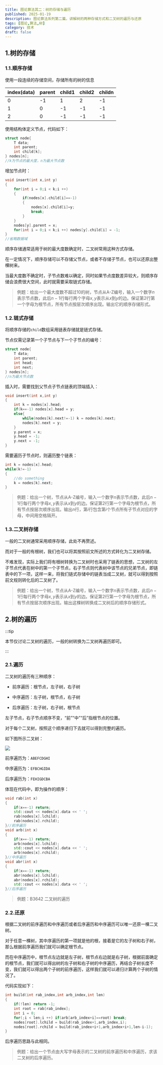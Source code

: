 ```yaml
---
title: 图论算法其二：树的存储与遍历
published: 2025-01-19
description: 图论算法系列第二篇，讲解树的两种存储方式和二叉树的遍历与还原
tags: [图论,算法,树]
category: 技术
draft: false
---
```




## 1.树的存储

### 1.1.顺序存储

使用一段连续的存储空间，存储所有的树的信息

| index(data) | parent | child1 | child2 | childn |
| ----------- | ------ | ------ | ------ | ------ |
| 0           | -1     | 1      | 2      | -1     |
| 1           | 0      | -1     | -1     | -1     |
| 2           | 0      | -1     | -1     | -1     |

使用结构体定义节点，代码如下：

```cpp
struct node{
    T data;
    int parent;
    int child[k];
} nodes[n];
//k为节点的最大度，n为最大节点数
```

增加节点时：

```cpp
void insert(int x,int y)
{
    for(int i = 0;i < k;i ++)
    {
        if(nodes[x].child[i]==-1)
        {
            nodes[x].child[i]=y;
            break;
        }
    }
    nodes[y].parent = x;
    for(int i = 0;i < k;i ++) nodes[y].child[i] = -1;
}
//省略数据域
```

顺序存储通常适用于树的最大度数确定时，二叉树常用这种方式存储。

在一定情况下，顺序存储可以不存储父节点，或者不存储子节点，也可以还原出整棵树来。

当最大度数不确定时，子节点数难以确定，同时如果节点度数差异较大，则顺序存储会浪费很大空间，此时就需要采取链式存储。

>例题：给出一个最大度数不超过$10$的树，节点从A-Z编号，输入一个数字$n$表示节点数，此后$n-1$行每行两个字母$x,y$表示从$x$到$y$的边。保证第$2$行第一个字母为根节点，所有节点按层次顺序出现。输出它的顺序存储形式。

### 1.2.链式存储

将顺序存储的`child`数组采用链表存储就是链式存储。

节点仅需记录第一个子节点与下一个子节点的编号：

```cpp
struct node{
    T data;
    int parent;
    int head;
    int next;
} nodes[n];
//n为最大节点数
```

插入时，需要找到父节点子节点链表的顶端插入：

```cpp
void insert(int x,int y)
{
    int k = nodes[x].head;
    if(k==-1) nodes[x].head = y;
    else{
    	while(nodes[k].next!=-1) k = nodes[k].next;
    	nodes[k].next = y;
    }
    y.parent = x;
    y.head = -1;
    y.next = -1;
}
```

需要遍历子节点时，则遍历整个链表：

```cpp
int k = nodes[x].head;
while(k!=-1)
{
	//do something
    k = nodes[k].next;
}
```

> 例题：给出一个树，节点从A-Z编号，输入一个数字$n$表示节点数，此后$n-1$行每行两个字母$x,y$表示从$x$到$y$的边。保证第$2$行第一个字母为根节点，所有节点按层次顺序出现。输出$n$行，第$i$行包含第$i$个节点所有子节点对应的字母，中间用空格隔开。

### 1.3.二叉树存储

一般的二叉树通常采用顺序存储，此处不再赘述。

而对于一般的有根树，我们也可以将其按照前文所述的方式转化为二叉树存储。

不难发现，实际上我们将有根树转换为二叉树时也采用了链表的思想，二叉树的左子节点代表在树中的第一个子节点，右子节点则代表树中该节点的兄弟节点，即链表中的下一项，这样一来，将我们链式存储中的链表当成二叉树，就可以得到按照前文规则转化后的二叉树了。

> 例题：给出一个树，节点从A-Z编号，输入一个数字$n$表示节点数，此后$n-1$行每行两个字母$x,y$表示从$x$到$y$的边。保证第$2$行第一个字母为根节点，所有节点按层次顺序出现。输出这棵树转换成二叉树后的顺序存储形式。

## 2.树的遍历

:::tip

本节仅讨论二叉树的遍历，一般的树转换为二叉树再遍历即可。

:::

### 2.1.遍历

二叉树的遍历有三种顺序：

- 前序遍历：根节点，左子树，右子树

- 中序遍历：左子树，根节点，右子树

- 后序遍历：左子树，右子树，根节点

左子节点，右子节点顺序不变，“前”“中”“后”指根节点的位置。

对于每个二叉树，按照这个顺序递归下去就可以得到完整的遍历。

如下图所示二叉树：

![](1.png)

前序遍历为：`ABEFCDGHI`

中序遍历为：`EFBCHGIDA`

后序遍历为：`FEHIGDCBA`

体现在代码中，即为操作的顺序：

```cpp
void rab(int x)
{
    if(x==-1) return;
    std::cout << nodes[x].data << ' ';
    rab(nodes[x].lchild);
    rab(nodes[x].rchild);
}//前序遍历
void arb(int x)
{
    if(x==-1) return;
    arb(nodes[x].lchild);
    std::cout << nodes[x].data << ' ';
    arb(nodes[x].rchild);
}//中序遍历
void abr(int x)
{
    if(x==-1) return;
    abr(nodes[x].lchild);
    abr(nodes[x].rchild);
    std::cout << nodes[x].data << ' ';
}//后序遍历
```

> 例题：B3642 二叉树的遍历

### 2.2.还原

根据二叉树的前序遍历和中序遍历或者后序遍历和中序遍历可以唯一还原一棵二叉树。

对于任意一棵树，其中序遍历的第一项就是他的根，接着是它的左子树和右子树，那么根据前序遍历我们就可以确定根节点。

而在中序遍历中，根节点左边就是左子树，根节点右边就是右子树，根据前面确定的根节点，我们就可以得出树的左子树和右子树的中序遍历，再结合子树长度不变，我们就可以得出两个子树的前序遍历，这样我们就可以递归计算两个子树的情况了。

代码实现如下：

```cpp
int build(int rab_index,int arb_index,int len)
{
    if(!len) return -1;
    int root = rab[rab_index];
    int i = 0;
    for(;i < len;i ++) if(arb[arb_index+i]==root) break;
    nodes[root].lchild = build(rab_index+1,arb_index,i);
    nodes[root].rchild = build(rab_index+i+1,arb_index+i+1,len-i-1);
}
```

后序遍历思路与此相同。

> 例题：给出一个节点由大写字母表示的二叉树的前序遍历和中序遍历，求该二叉树的后序遍历。
